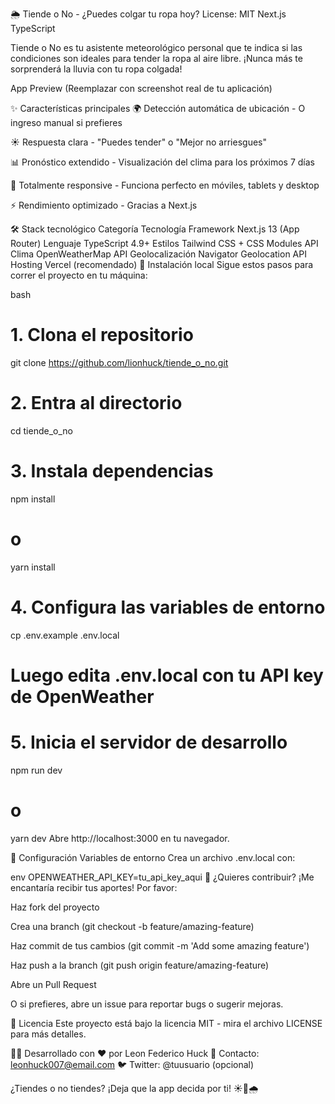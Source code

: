 🌦️ Tiende o No - ¿Puedes colgar tu ropa hoy?
License: MIT
Next.js
TypeScript

Tiende o No es tu asistente meteorológico personal que te indica si las condiciones son ideales para tender la ropa al aire libre. ¡Nunca más te sorprenderá la lluvia con tu ropa colgada!

App Preview
(Reemplazar con screenshot real de tu aplicación)

✨ Características principales
🌍 Detección automática de ubicación - O ingreso manual si prefieres

☀️ Respuesta clara - "Puedes tender" o "Mejor no arriesgues"

📊 Pronóstico extendido - Visualización del clima para los próximos 7 días

📱 Totalmente responsive - Funciona perfecto en móviles, tablets y desktop

⚡ Rendimiento optimizado - Gracias a Next.js

🛠️ Stack tecnológico
Categoría	Tecnología
Framework	Next.js 13 (App Router)
Lenguaje	TypeScript 4.9+
Estilos	Tailwind CSS + CSS Modules
API Clima	OpenWeatherMap API
Geolocalización	Navigator Geolocation API
Hosting	Vercel (recomendado)
🚀 Instalación local
Sigue estos pasos para correr el proyecto en tu máquina:

bash
# 1. Clona el repositorio
git clone https://github.com/lionhuck/tiende_o_no.git

# 2. Entra al directorio
cd tiende_o_no

# 3. Instala dependencias
npm install
# o
yarn install

# 4. Configura las variables de entorno
cp .env.example .env.local
# Luego edita .env.local con tu API key de OpenWeather

# 5. Inicia el servidor de desarrollo
npm run dev
# o
yarn dev
Abre http://localhost:3000 en tu navegador.

🔧 Configuración
Variables de entorno
Crea un archivo .env.local con:

env
OPENWEATHER_API_KEY=tu_api_key_aqui
🤝 ¿Quieres contribuir?
¡Me encantaría recibir tus aportes! Por favor:

Haz fork del proyecto

Crea una branch (git checkout -b feature/amazing-feature)

Haz commit de tus cambios (git commit -m 'Add some amazing feature')

Haz push a la branch (git push origin feature/amazing-feature)

Abre un Pull Request

O si prefieres, abre un issue para reportar bugs o sugerir mejoras.

📄 Licencia
Este proyecto está bajo la licencia MIT - mira el archivo LICENSE para más detalles.

👨‍💻 Desarrollado con ❤️ por Leon Federico Huck
📧 Contacto: leonhuck007@email.com
🐦 Twitter: @tuusuario (opcional)

¿Tiendes o no tiendes? ¡Deja que la app decida por ti! ☀️👚🌧️
